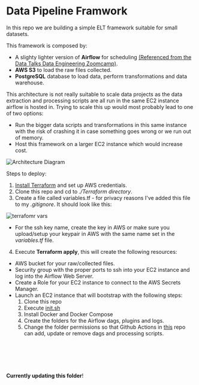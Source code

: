 # Data Pipeline Framwork
In this repo we are building a simple ELT framework suitable for small datasets.

This framework is composed by:
- A slighty lighter version of **Airflow** for scheduling [(Referenced from the Data Talks Data Engineering Zoomcamp)](https://github.com/DataTalksClub/data-engineering-zoomcamp/tree/main/week_2_data_ingestion).
- **AWS S3** to load the raw files collected.
- **PostgreSQL** database to load data, perform transformations and data warehouse.

This architecture is not really suitable to scale data projects as the data extraction and processing scripts are all run in the same EC2 instance airflow is hosted in.  Trying to scale this up would most probably lead to one of two options:
- Run the bigger data scripts and transformations in this same instance with the risk of crashing it in case something goes wrong or we run out of memory.
- Host this framework on a larger EC2 instance which would increase cost.

![Architecture Diagram](https://user-images.githubusercontent.com/24966827/211121309-5baf7506-27f9-4e25-a469-1bcc2ef3bb81.png)


Steps to deploy:
1. [Install Terraform](https://developer.hashicorp.com/terraform/tutorials/aws-get-started/install-cli) and set up AWS credentials.
2. Clone this repo and cd to *./Terraform directory*.
3. Create a file called variables.tf - for privacy reasons I've added this file to my *.gitignore*.  It should look like this:

![terrafomr vars](https://user-images.githubusercontent.com/24966827/211122034-fbcfedc6-da2c-4f12-9e8a-ecbdb7a8417a.png)

  - For the ssh key name, create the key in AWS or make sure you upload/setup your keypair in AWS with the same name set in the *variables.tf* file.

4. Execute **Terraform apply**, this will create the following resources:
  - AWS bucket for your raw/collected files.
  - Security group with the proper ports to ssh into your EC2 instance and log into the Airflow Web Server.
  - Create a Role for your EC2 instance to connect to the AWS Secrets Manager.
  - Launch an EC2 instance that will bootstrap with the following steps:
    1. Clone this repo
    2. Execute [init.sh](https://github.com/adrianoarenas/data-pipeline-framework-V1/blob/main/init_file.sh)
    3. Install Docker and Docker Compose
    4. Create the folders for the Airflow dags, plugins and logs.
    5. Change the folder permissions so that Github Actions in [this](https://github.com/adrianoarenas/datasets-framework-V1) repo can add, update or remove dags and processing scripts.



<br/><br/><br/><br/>

**Currently updating this folder**!
